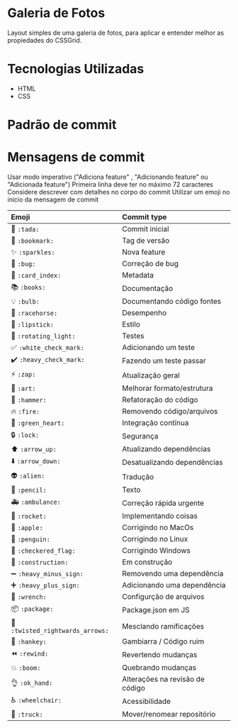 # Galeria de Fotos
Layout simples de uma galeria de fotos, para aplicar e entender melhor as propiedades do CSSGrid.

# Tecnologias Utilizadas
* HTML
* CSS

# Padrão de commit
# Mensagens de commit

Usar modo imperativo ("Adiciona feature" , "Adicionando feature" ou "Adicionada feature")
Primeira linha deve ter no máximo 72 caracteres
Considere descrever com detalhes no corpo do commit
Utilizar um emoji no início da mensagem de commit

| Emoji                                         |   Commit type              
|:----------------------------------------------|:---------------------------
| :tada: `:tada:`                               | Commit inicial             
| :bookmark: `:bookmark:`                       | Tag de versão              
| :sparkles: `:sparkles:`                       | Nova feature           
| :bug: `:bug:`                                 | Correção de bug          
| :card_index: `:card_index:`                   | Metadata            
| :books: `:books:`                             | Documentação     
| :bulb: `:bulb:`                               | Documentando código fontes 
| :racehorse: `:racehorse:`                     | Desempenho
| :lipstick: `:lipstick:`                       | Estilo                
| :rotating_light: `:rotating_light:`           | Testes                
| :white_check_mark: `:white_check_mark:`       | Adicionando um teste         
| :heavy_check_mark: `:heavy_check_mark:`       | Fazendo um teste passar         
| :zap: `:zap:`                                 | Atualização geral             
| :art: `:art:`                                 | Melhorar formato/estrutura   
| :hammer: `:hammer:`                           | Refatoração do código            
| :fire: `:fire:`                               | Removendo código/arquivos      
| :green_heart: `:green_heart:`                 | Integração contínua    
| :lock: `:lock:`                               | Segurança         
| :arrow_up: `:arrow_up:`                       | Atualizando dependências   
| :arrow_down: `:arrow_down:`                   | Desatualizando dependências              
| :alien: `:alien:`                             | Tradução                
| :pencil: `:pencil:`                           | Texto                   
| :ambulance: `:ambulance:`                     | Correção rápida urgente       
| :rocket: `:rocket:`                           | Implementando coisas           
| :apple: `:apple:`                             | Corrigindo no MacOs          
| :penguin: `:penguin:`                         | Corrigindo no Linux            
| :checkered_flag: `:checkered_flag:`           | Corrigindo Windows       
| :construction:  `:construction:`              | Em construção      
| :heavy_minus_sign: `:heavy_minus_sign:`       | Removendo uma dependência     
| :heavy_plus_sign: `:heavy_plus_sign:`         | Adicionando uma dependência                            
| :wrench: `:wrench:`                           | Configurção de arquivos      
| :package: `:package:`                         | Package.json em JS         
| :twisted_rightwards_arrows: `:twisted_rightwards_arrows:` | Mesclando ramificações          
| :hankey: `:hankey:`                           | Gambiarra / Código ruim   
| :rewind: `:rewind:`                           | Revertendo mudanças       
| :boom: `:boom:`                               | Quebrando mudanças       
| :ok_hand: `:ok_hand:`                         | Alterações na revisão de código      
| :wheelchair: `:wheelchair:`                   | Acessibilidade       
| :truck: `:truck:`                             | Mover/renomear repositório     